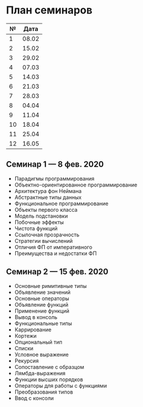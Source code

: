 # План семинаров

| №  | Дата  |
|----|-------|
| 1  | 08.02 |
| 2  | 15.02 |
| 3  | 29.02 |
| 4  | 07.03 |
| 5  | 14.03 |
| 6  | 21.03 |
| 7  | 28.03 |
| 8  | 04.04 | 
| 9  | 11.04 |
| 10 | 18.04 |
| 11 | 25.04 |
| 12 | 16.05 |

## Семинар 1 — 8 фев. 2020

* Парадигмы программирования
* Объектно-ориентированное программирование
* Архитектура фон Неймана
* Абстрактные типы данных
* Функциональное программирование
* Объекты первого класса
* Модель подстановки
* Побочные эффекты
* Чистота функций
* Ссылочная прозрачность
* Стратегии вычислений
* Отличия ФП от императивного
* Преимущества и недостатки ФП

## Семинар 2 — 15 фев. 2020

* Основные римитивные типы
* Объявление значений
* Основные операторы
* Объявление функций
* Применение функций
* Вывод в консоль
* Функциональные типы
* Каррирование
* Кортежи
* Опциональный тип
* Списки
* Условное выражение
* Рекурсия
* Сопоставление с образцом
* Лямбда-выражения
* Функции высших порядков
* Операторы для работы с функциями
* Преобразования типов
* Ввод с консоли
